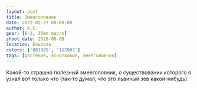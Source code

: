 ```yaml
---
layout: post
title: Змееголовник
date: 2022-02-27 00:00:00
author: К.С.
gear: [E-3, 35mm macro]
shoot_date: 2020-08-08
location: Ёльбаза
colors: ['081805', '112907']
tags: [растения, яснотковые, змееголовник]
---
```

Какой-то страшно полезный змееголовник, о существовании которого я узнал вот только что (так-то думал, что это львиный зев какой-нибудь).
